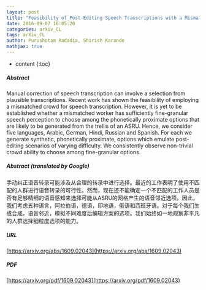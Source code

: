 ```yaml
---
layout: post
title: "Feasibility of Post-Editing Speech Transcriptions with a Mismatched Crowd"
date: 2016-09-07 16:05:20
categories: arXiv_CL
tags: arXiv_CL
author: Purushotam Radadia, Shirish Karande
mathjax: true
---
```


* content
{:toc}

##### Abstract
Manual correction of speech transcription can involve a selection from plausible transcriptions. Recent work has shown the feasibility of employing a mismatched crowd for speech transcription. However, it is yet to be established whether a mismatched worker has sufficiently fine-granular speech perception to choose among the phonetically proximate options that are likely to be generated from the trellis of an ASRU. Hence, we consider five languages, Arabic, German, Hindi, Russian and Spanish. For each we generate synthetic, phonetically proximate, options which emulate post-editing scenarios of varying difficulty. We consistently observe non-trivial crowd ability to choose among fine-granular options.

##### Abstract (translated by Google)
手动纠正​​语音转录可能涉及从合理的转录中进行选择。最近的工作表明了使用不匹配的人群进行语音转录的可行性。然而，现在还不能确定一个不匹配的工作人员是否有足够精细的语音感知来选择可能从ASRU的网格产生的语音邻近选项。因此，我们考虑五种语言，阿拉伯语，德语，印地语，俄语和西班牙语。对于每个我们生成合成，语音邻近，模拟不同难度后编辑方案的选项。我们始终如一地观察非平凡的人群选择细粒度选项的能力。

##### URL
[https://arxiv.org/abs/1609.02043](https://arxiv.org/abs/1609.02043)

##### PDF
[https://arxiv.org/pdf/1609.02043](https://arxiv.org/pdf/1609.02043)

